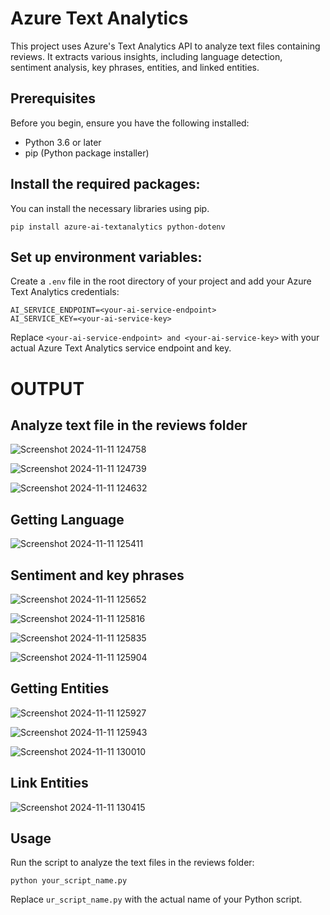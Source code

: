# Azure Text Analytics

This project uses Azure's Text Analytics API to analyze text files containing reviews. It extracts various insights, including language detection, sentiment analysis, key phrases, entities, and linked entities.

## Prerequisites

Before you begin, ensure you have the following installed:

- Python 3.6 or later
- pip (Python package installer)


## Install the required packages:

You can install the necessary libraries using pip.
```
pip install azure-ai-textanalytics python-dotenv
```


## Set up environment variables:

Create a `.env` file in the root directory of your project and add your Azure Text Analytics credentials:

```
AI_SERVICE_ENDPOINT=<your-ai-service-endpoint>
AI_SERVICE_KEY=<your-ai-service-key>
```

Replace `<your-ai-service-endpoint> and <your-ai-service-key>` with your actual Azure Text Analytics service endpoint and key.


# OUTPUT

## Analyze text file in the reviews folder

![Screenshot 2024-11-11 124758](https://github.com/user-attachments/assets/56ee367c-e345-4c26-be91-a3fbd28d4ec8)

![Screenshot 2024-11-11 124739](https://github.com/user-attachments/assets/de1de66f-4b74-49ca-9faf-80a545acf4aa)

![Screenshot 2024-11-11 124632](https://github.com/user-attachments/assets/d7b82840-935d-4a94-bae1-29bd72d812b0)

## Getting Language

![Screenshot 2024-11-11 125411](https://github.com/user-attachments/assets/905cbc56-5007-4469-ab38-c425a0b5d96f)

## Sentiment and key phrases

![Screenshot 2024-11-11 125652](https://github.com/user-attachments/assets/445287f4-a383-4255-9f46-d74bead2d9a6)

![Screenshot 2024-11-11 125816](https://github.com/user-attachments/assets/92ccc4dc-72c8-4bad-8dcf-a549acdbdcef)

![Screenshot 2024-11-11 125835](https://github.com/user-attachments/assets/0df9f3b0-1686-4fde-807c-4c7c44e015f7)

![Screenshot 2024-11-11 125904](https://github.com/user-attachments/assets/011f1c3e-1008-4ad9-af71-506d7a6984ea)

## Getting Entities

![Screenshot 2024-11-11 125927](https://github.com/user-attachments/assets/33fcf2b6-e003-487f-a95b-7d6677cc1be1)

![Screenshot 2024-11-11 125943](https://github.com/user-attachments/assets/d22571a0-5f5f-4f65-8921-a7323027e53c)

![Screenshot 2024-11-11 130010](https://github.com/user-attachments/assets/67a2eaee-a685-498c-91c1-952a12564902)

## Link Entities

![Screenshot 2024-11-11 130415](https://github.com/user-attachments/assets/23088874-30c9-46ba-9bc3-c9967c0f9585)



## Usage

Run the script to analyze the text files in the reviews folder:

```
python your_script_name.py
```

Replace `ur_script_name.py` with the actual name of your Python script.
